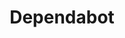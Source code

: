 ---
codehost: https://github.com/https://github.com/dependabot
logohandle: dependabot
sort: dependabot
title: Dependabot
twitter: https://x.com/dependabot
website: https://dependabot.com/
---